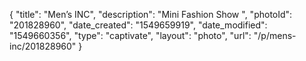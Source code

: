 {
    "title": "Men’s INC",
    "description": "Mini Fashion Show ",
    "photoId": "201828960",
    "date_created": "1549659919",
    "date_modified": "1549660356",
    "type": "captivate",
    "layout": "photo",
    "url": "\/p\/mens-inc\/201828960"
}